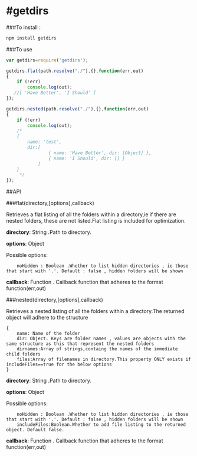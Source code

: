 #getdirs
==================
###To install :
```bash
npm install getdirs
```

###To use
```js
var getdirs=require('getdirs');

getdirs.flat(path.resolve("./"),{},function(err,out)
{
    if (!err)
        console.log(out);
   //[ 'Have Better', 'I Should' ]
});

getdirs.nested(path.resolve("./"),{},function(err,out)
{
    if (!err)
        console.log(out);
    /*
    { 
        name: 'test',
        dir:[ 
                { name: 'Have Better', dir: [Object] },
                { name: 'I Should', dir: [] } 
            ] 
    }
     */
});
```

##API

###flat(directory,[options],callback)

Retrieves a flat listing of all the folders within a directory,ie if there are nested folders, these are not listed.Flat listing is included for optimization.

**directory**: String .Path to directory.

**options**: Object

Possible options:
```
    noHidden : Boolean .Whether to list hidden directories , ie those that start with '.'. Default : false , hidden folders will be shown 
```

**callback**: Function . Callback function that adheres to the format function(err,out)

###nested(directory,[options],callback)

Retrieves a nested listing of all the folders within a directory.The returned object will adhere to the structure 

```
{
    name: Name of the folder
    dir: Object. Keys are folder names , values are objects with the same structure as this that represent the nested folders
    dirnames:Array of strings,containg the names of the immediate child folders
    files:Array of filenames in directory.This property ONLY exists if includeFiles==true for the below options
}
```

**directory**: String .Path to directory.

**options**: Object

Possible options:
```none
    noHidden : Boolean .Whether to list hidden directories , ie those that start with '.'. Default : false , hidden folders will be shown 
    includeFiles:Boolean.Whether to add file listing to the returned object. Default false.
```

**callback**: Function . Callback function that adheres to the format function(err,out)
